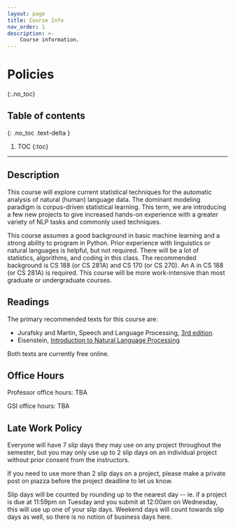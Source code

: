 ```yaml
---
layout: page
title: Course Info
nav_order: 1
description: >-
    Course information.
---
```


# Policies
{:.no_toc}

## Table of contents
{: .no_toc .text-delta }

1. TOC
{:toc}

---

## Description

This course will explore current statistical techniques for the automatic analysis of natural (human) language data. The dominant modeling paradigm is corpus-driven statistical learning.  This term, we are introducing a few new projects to give increased hands-on experience with a greater variety of NLP tasks and commonly used techniques.

This course assumes a good background in basic machine learning and a strong ability to program in Python. Prior experience with linguistics or natural languages is helpful, but not required.  There will be a lot of statistics, algorithms, and coding in this class.  The recommended background is CS 188 (or CS 281A) and CS 170 (or CS 270).  An A in CS 188 (or CS 281A) is required.  This course will be more work-intensive than most graduate or undergraduate courses.

## Readings

The primary recommended texts for this course are:

- Jurafsky and Martin, Speech and Language Processing, [3rd edition](https://web.stanford.edu/~jurafsky/slp3/).
- Eisenstein, [Introduction to Natural Language Processing](https://github.com/jacobeisenstein/gt-nlp-class/blob/master/notes/eisenstein-nlp-notes.pdf)

Both texts are currently free online. 

## Office Hours

Professor office hours: TBA

GSI office hours: TBA

## Late Work Policy

Everyone will have 7 slip days they may use on any project throughout the semester, but you may only use up to 2 slip days on an individual project without prior consent from the instructors. 

If you need to use more than 2 slip days on a project, please make a private post on piazza before the project deadline to let us know.

Slip days will be counted by rounding up to the nearest day -- ie. if a project is due at 11:59pm on Tuesday and you submit at 12:00am on Wednesday, this will use up one of your slip days. Weekend days will count towards slip days as well, so there is no notion of business days here. 
